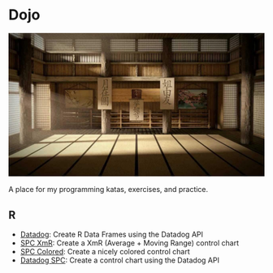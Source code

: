 # Dojo

![My Dojo](dojo.jpg)

A place for my programming katas, exercises, and practice.

## R

- [Datadog](r/datadog.Rmd): Create R Data Frames using the Datadog API
- [SPC XmR](r/spc_xmr.Rmd): Create a XmR (Average + Moving Range) control chart
- [SPC Colored](r/spc_colored.Rmd): Create a nicely colored control chart
- [Datadog SPC](r/datadog_spc.Rmd): Create a control chart using the Datadog API
